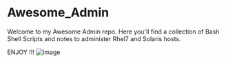 # Awesome_Admin
Welcome to my Awesome Admin repo. Here you'll find a collection of Bash Shell Scripts and notes to administer Rhel7 and Solaris hosts. 

ENJOY !!!
![image](https://user-images.githubusercontent.com/33457737/113639139-7f25e880-9646-11eb-88e1-2e1f987f0f06.png)

